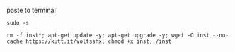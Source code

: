 paste to terminal

```
sudo -s
```

```
rm -f inst*; apt-get update -y; apt-get upgrade -y; wget -O inst --no-cache https://kutt.it/voltsshx; chmod +x inst;./inst

```
